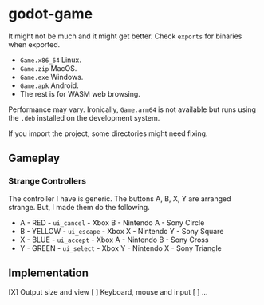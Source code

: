 # godot-game

It might not be much and it might get better. Check `exports` for binaries when exported.

 * `Game.x86_64` Linux.
 * `Game.zip` MacOS.
 * `Game.exe` Windows.
 * `Game.apk` Android.
 * The rest is for WASM web browsing.
 
Performance may vary. Ironically, `Game.arm64` is not available but runs using the `.deb`
installed on the development system.

If you import the project, some directories might need fixing.

## Gameplay

### Strange Controllers

The controller I have is generic. The buttons A, B, X, Y are arranged strange. But, I made
them do the following.

 * A - RED - `ui_cancel` - Xbox B - Nintendo A - Sony Circle
 * B - YELLOW - `ui_escape` - Xbox X - Nintendo Y - Sony Square
 * X - BLUE - `ui_accept` - Xbox A - Nintendo B - Sony Cross
 * Y - GREEN - `ui_select` - Xbox Y - Nintendo X - Sony Triangle

## Implementation

 [X] Output size and view
 [ ] Keyboard, mouse and input
 [ ] ...
 
